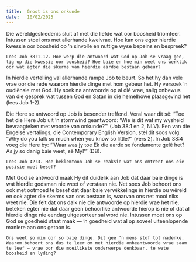 ```yaml
---
title:  Groot is ons onkunde
date:   10/02/2025
---
```


Die wêreldgeskiedenis sluit af met die liefde wat oor boosheid triomfeer. Intussen stoei ons met allerhande kwelvrae. Hoe kan ons egter hierdie kwessie oor boosheid op ’n sinvolle en nuttige wyse bepeins en bespreek?

`Lees Job 38:1-12. Hoe werp die antwoord wat God op Job se vraag gee, lig op die kwessie oor boosheid? Hoe baie en hoe min weet ons werklik oor wat agter die skerms van hierdie aardse bestaan gebeur?`

In hierdie vertelling val allerhande rampe Job te beurt. So het hy dan vele vrae oor die rede waarom hierdie dinge met hom gebeur het. Hy versoek ’n oudiënsie met God. Hy soek na antwoorde op al dié vrae, salig onbewus van die gesprek wat tussen God en Satan in die hemelhowe plaasgevind het (lees Job 1-2).

Die Here se antwoord op Job is besonder treffend. Veral waar dit sê: “Toe het die Here Job uit ’n stormwind geantwoord: ‘Wie is dit wat my wysheid bevraagteken met woorde van onkunde?’” (Job 38:1 en 2, NLV). Een van die Engelse vertalings, die Contemporary English Version, stel dit soos volg: “Why do you talk so much when you know so little?” (vers 2). In Job 38:4 voeg die Here by: “‘Waar was jy toe Ek die aarde se fondamente gelê het? As jy so danig baie weet, sê My!’” (DB).

`Lees Job 42:3. Hoe beklemtoon Job se reaksie wat ons omtrent ons eie posisie moet besef?`

Met God se antwoord maak Hy dit duidelik aan Job dat daar baie dinge is wat hierdie godsman nie weet of verstaan nie. Net soos Job behoort ons ook met ootmoed te besef dat daar baie verwikkelinge in hierdie ou wêreld en ook agter die skerms van ons bestaan is, waarvan ons net mooi niks weet nie. Die feit dat ons dalk nie die antwoorde op hierdie vrae het nie, beteken egter nie dat daar geen behoorlike antwoorde hierop is nie of dat al hierdie dinge nie eendag uitgesorteer sal word nie. Intussen moet ons op God se goedheid staat maak — ’n goedheid wat al op soveel uiteenlopende maniere aan ons getoon is.

`Ons weet so min oor so baie dinge. Dit gee ’n mens stof tot nadenke. Waarom behoort ons dus te leer om met hierdie onbeantwoorde vrae saam te leef — vrae oor die moeilikste onderwerpe denkbaar, te wete boosheid en lyding?`